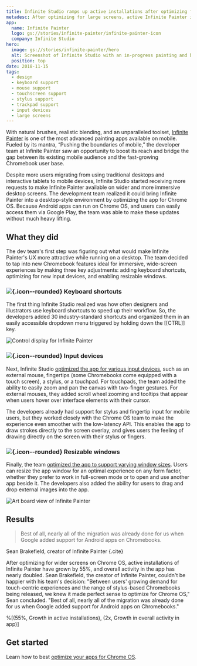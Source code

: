 ```yaml
---
title: Infinite Studio ramps up active installations after optimizing for Chrome OS
metadesc: After optimizing for large screens, active Infinite Painter installations and overall in-app activity have both grown substantially.
app:
  name: Infinite Painter
  logo: gs://stories/infinite-painter/infinite-painter-icon
  company: Infinite Studio
hero:
  image: gs://stories/infinite-painter/hero
  alt: Screenshot of Infinite Studio with an in-progress painting and brush options open
  position: top
date: 2018-11-15
tags:
  - design
  - keyboard support
  - mouse support
  - touchscreen support
  - stylus support
  - trackpad support
  - input devices
  - large screens
---
```


With natural brushes, realistic blending, and an unparalleled toolset, [Infinite Painter](https://play.google.com/store/apps/details?id=com.brakefield.painter) is one of the most advanced painting apps available on mobile. Fueled by its mantra, “Pushing the boundaries of mobile,” the developer team at Infinite Painter saw an opportunity to boost its reach and bridge the gap between its existing mobile audience and the fast-growing Chromebook user base.

Despite more users migrating from using traditional desktops and interactive tablets to mobile devices, Infinite Studio started receiving more requests to make Infinite Painter available on wider and more immersive desktop screens. The development team realized it could bring Infinite Painter into a desktop-style environment by optimizing the app for Chrome OS. Because Android apps can run on Chrome OS, and users can easily access them via Google Play, the team was able to make these updates without much heavy lifting.

## What they did

The dev team's first step was figuring out what would make Infinite Painter's UX more attractive while running on a desktop. The team decided to tap into new Chromebook features ideal for immersive, wide-screen experiences by making three key adjustments: adding keyboard shortcuts, optimizing for new input devices, and enabling resizable windows.

### ![](ix://icons/keyboard.png){.icon--rounded} Keyboard shortcuts

The first thing Infinite Studio realized was how often designers and illustrators use keyboard shortcuts to speed up their workflow. So, the developers added 30 industry-standard shortcuts and organized them in an easily accessible dropdown menu triggered by holding down the [[CTRL]] key.

![Control display for Infinite Painter](gs://stories/infinite-painter/infinitepainter-controls)

### ![](ix://icons/mouse.png){.icon--rounded} Input devices

Next, Infinite Studio [optimized the app for various input devices](/{{locale.code}}/android/input-compatibility), such as an external mouse, fingertips (some Chromebooks come equipped with a touch screen), a stylus, or a touchpad. For touchpads, the team added the ability to easily zoom and pan the canvas with two-finger gestures. For external mouses, they added scroll wheel zooming and tooltips that appear when users hover over interface elements with their cursor.

The developers already had support for stylus and fingertip input for mobile users, but they worked closely with the Chrome OS team to make the experience even smoother with the low-latency API. This enables the app to draw strokes directly to the screen overlay, and gives users the feeling of drawing directly on the screen with their stylus or fingers.

### ![](ix://icons/aspect_ratio.png){.icon--rounded} Resizable windows

Finally, the team [optimized the app to support varying window sizes](/{{locale.code}}/android/window-management). Users can resize the app window for an optimal experience on any form factor, whether they prefer to work in full-screen mode or to open and use another app beside it. The developers also added the ability for users to drag and drop external images into the app.

![Art board view of Infinite Painter](gs://stories/infinite-painter/infinitepainter-artboards)

## Results

> Best of all, nearly all of the migration was already done for us when Google added support for Android apps on Chromebooks.

Sean Brakefield, creator of Infinite Painter {.cite}

After optimizing for wider screens on Chrome OS, active installations of Infinite Painter have grown by 55%, and overall activity in the app has nearly doubled. Sean Brakefield, the creator of Infinite Painter, couldn't be happier with his team's decision: "Between users' growing demand for touch-centric experiences and the range of stylus-based Chromebooks being released, we knew it made perfect sense to optimize for Chrome OS," Sean concluded. "Best of all, nearly all of the migration was already done for us when Google added support for Android apps on Chromebooks."

%[(55%, Growth in active installations), (2x, Growth in overall activity in app)]

## Get started

Learn how to best [optimize your apps for Chrome OS](/{{locale.code}}/android/optimizing).
